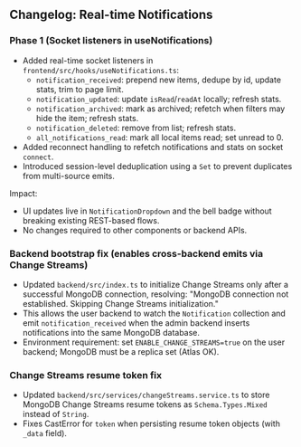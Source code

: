 ## Changelog: Real-time Notifications

### Phase 1 (Socket listeners in useNotifications)
- Added real-time socket listeners in `frontend/src/hooks/useNotifications.ts`:
  - `notification_received`: prepend new items, dedupe by id, update stats, trim to page limit.
  - `notification_updated`: update `isRead`/`readAt` locally; refresh stats.
  - `notification_archived`: mark as archived; refetch when filters may hide the item; refresh stats.
  - `notification_deleted`: remove from list; refresh stats.
  - `all_notifications_read`: mark all local items read; set unread to 0.
- Added reconnect handling to refetch notifications and stats on socket `connect`.
- Introduced session-level deduplication using a `Set` to prevent duplicates from multi-source emits.

Impact:
- UI updates live in `NotificationDropdown` and the bell badge without breaking existing REST-based flows.
- No changes required to other components or backend APIs.

### Backend bootstrap fix (enables cross-backend emits via Change Streams)
- Updated `backend/src/index.ts` to initialize Change Streams only after a successful MongoDB connection, resolving: "MongoDB connection not established. Skipping Change Streams initialization."
- This allows the user backend to watch the `Notification` collection and emit `notification_received` when the admin backend inserts notifications into the same MongoDB database.
- Environment requirement: set `ENABLE_CHANGE_STREAMS=true` on the user backend; MongoDB must be a replica set (Atlas OK).

### Change Streams resume token fix
- Updated `backend/src/services/changeStreams.service.ts` to store MongoDB Change Streams resume tokens as `Schema.Types.Mixed` instead of `String`.
- Fixes CastError for `token` when persisting resume token objects (with `_data` field).


